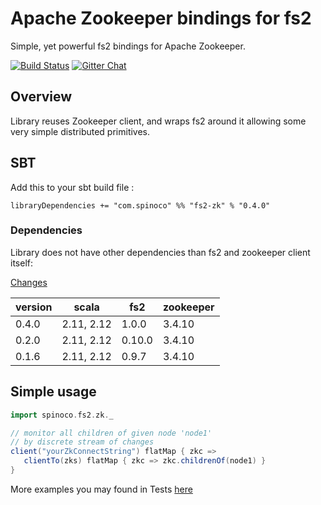 # Apache Zookeeper bindings for fs2 


Simple, yet powerful fs2 bindings for Apache Zookeeper. 

[![Build Status](https://travis-ci.org/Spinoco/fs2-zk.svg?branch=master)](https://travis-ci.org/Spinoco/fs2-zk)
[![Gitter Chat](https://badges.gitter.im/functional-streams-for-scala/fs2.svg)](https://gitter.im/Spinoco/fs2-zk)

## Overview

Library reuses Zookeeper client, and wraps fs2 around it allowing some very simple distributed primitives.

## SBT

Add this to your sbt build file : 

```
libraryDependencies += "com.spinoco" %% "fs2-zk" % "0.4.0" 
```


### Dependencies 

Library does not have other dependencies than fs2 and zookeeper client itself: 

[Changes](CHANGES.md)

version  |    scala  |   fs2  |  zookeeper     
---------|-----------|--------|--------- 
0.4.0    | 2.11, 2.12| 1.0.0  | 3.4.10   
0.2.0    | 2.11, 2.12| 0.10.0 | 3.4.10   
0.1.6    | 2.11, 2.12| 0.9.7  | 3.4.10   

## Simple usage 

```scala 
import spinoco.fs2.zk._

// monitor all children of given node 'node1' 
// by discrete stream of changes 
client("yourZkConnectString") flatMap { zkc =>  
   clientTo(zks) flatMap { zkc => zkc.childrenOf(node1) } 
}

``` 

More examples you may found in Tests [here](https://github.com/Spinoco/fs2-zk/blob/master/src/test/scala/spinoco/fs2/zk/ZkClientSpec.scala)

